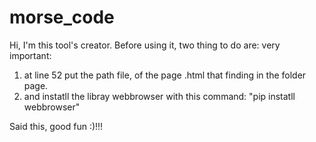 # morse_code
Hi, I'm this tool's creator.  Before using it, two thing to do are: very important: 
1) at line 52 put the path file, of the page .html that finding in the folder page.
2) and instatll the libray webbrowser with this command: "pip instatll webbrowser"

Said this, good fun :)!!!
